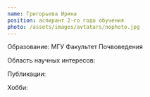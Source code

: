 ```yaml
---
name: Григорьева Ирина
position: аспирант 2-го года обучения
photo: /assets/images/avtatars/nophoto.jpg
---
```


Образование: МГУ Факультет Почвоведения

Область научных интересов: 

Публикации:

Хобби: 